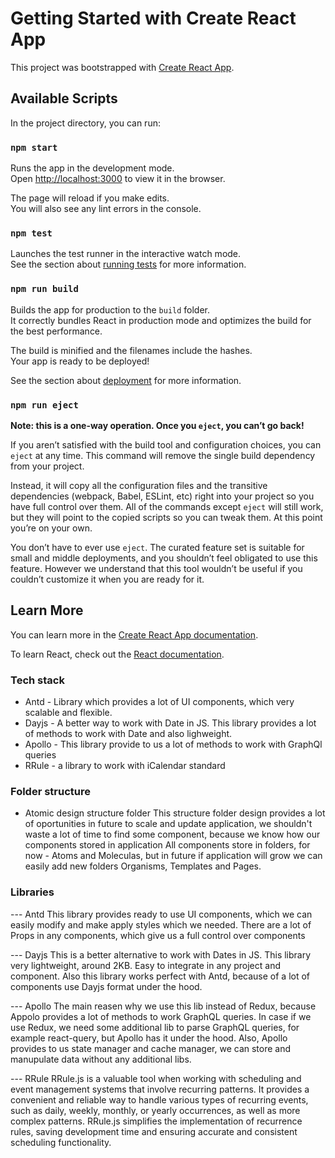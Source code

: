 # Getting Started with Create React App

This project was bootstrapped with [Create React App](https://github.com/facebook/create-react-app).

## Available Scripts

In the project directory, you can run:

### `npm start`

Runs the app in the development mode.\
Open [http://localhost:3000](http://localhost:3000) to view it in the browser.

The page will reload if you make edits.\
You will also see any lint errors in the console.

### `npm test`

Launches the test runner in the interactive watch mode.\
See the section about [running tests](https://facebook.github.io/create-react-app/docs/running-tests) for more information.

### `npm run build`

Builds the app for production to the `build` folder.\
It correctly bundles React in production mode and optimizes the build for the best performance.

The build is minified and the filenames include the hashes.\
Your app is ready to be deployed!

See the section about [deployment](https://facebook.github.io/create-react-app/docs/deployment) for more information.

### `npm run eject`

**Note: this is a one-way operation. Once you `eject`, you can’t go back!**

If you aren’t satisfied with the build tool and configuration choices, you can `eject` at any time. This command will remove the single build dependency from your project.

Instead, it will copy all the configuration files and the transitive dependencies (webpack, Babel, ESLint, etc) right into your project so you have full control over them. All of the commands except `eject` will still work, but they will point to the copied scripts so you can tweak them. At this point you’re on your own.

You don’t have to ever use `eject`. The curated feature set is suitable for small and middle deployments, and you shouldn’t feel obligated to use this feature. However we understand that this tool wouldn’t be useful if you couldn’t customize it when you are ready for it.

## Learn More

You can learn more in the [Create React App documentation](https://facebook.github.io/create-react-app/docs/getting-started).

To learn React, check out the [React documentation](https://reactjs.org/).

### Tech stack
 - Antd - Library which provides a lot of UI components, which very scalable and flexible. 
 - Dayjs - A better way to work with Date in JS. This library provides a lot of methods to work with Date and also lighweight.
 - Apollo - This library provide to us a lot of methods to work with GraphQl queries
 - RRule - a library to work with iCalendar standard

 ### Folder structure 
  - Atomic design structure folder
  This structure folder design provides a lot of oportunities in future to scale and update application,
  we shouldn't waste a lot of time to find some component, because we know how our components stored in application
  All components store in folders, for now - Atoms and Moleculas, but in future if application will grow
  we can easily add new folders Organisms, Templates and Pages.

### Libraries
 --- Antd 
 This library provides ready to use UI components, which we can easily modify and make apply styles which we needed.
 There are a lot of Props in any components, which give us a full control over components

 --- Dayjs
 This is a better alternative to work with Dates in JS. This library very lightweight, around 2KB. Easy to integrate in 
 any project and component. Also this library works perfect with Antd, because of a lot of components use Dayjs format
 under the hood.

 --- Apollo
 The main reasen why we use this lib instead of Redux, because Appolo provides a lot of methods to work GraphQL queries. In case
 if we use Redux, we need some additional lib to parse GraphQL queries, for example react-query, but Apollo has it under the hood.
 Also, Apollo provides to us state manager and cache manager, we can store and manupulate data without any additional libs.

 --- RRule
 RRule.js is a valuable tool when working with scheduling and event management systems that involve recurring patterns. It provides a convenient and reliable way to handle various types of recurring events, such as daily, weekly, monthly, or yearly occurrences, as well as more complex patterns. RRule.js simplifies the implementation of recurrence rules, saving development time and ensuring accurate and consistent scheduling functionality.



